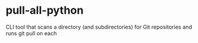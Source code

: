 # pull-all-python
CLI tool that scans a directory (and subdirectories) for Git repositories and runs git pull on each
